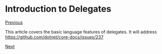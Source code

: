 # Introduction to Delegates

[Previous](delegates-events.md)

This article covers the basic language features
of delegates. It will address https://github.com/dotnet/core-docs/issues/237

[Next](delegate-class.md)
